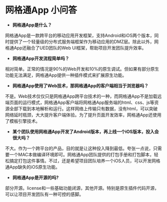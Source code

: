 # 网格通App 小问答

- **网格通App是什么？**

网格通App是一款跨平台的移动应用开发框架，支持Android和iOS两个版本，同时提供了一个轻量级的分布式服务端框架作为移动应用的DMZ层。除此以外，网格通App还融合了UED团队的Web UI框架，帮助项目开发团队提升效率。



- **网格通App开发流程简单吗？**

相对简单。正常的情况是90%的Web开发和10%的原生调试。但如果有部分原生功能无法满足，网格通App提供一种插件模式来扩展原生功能。



- **网格通App使用了Web技术，那网格通App的客户端相当于浏览器吗？**

不是。Web技术仅仅只是网格通App跨平台技术的一种，而网格通App不是加载远端页面的运行模式，网格通App客户端将网格通App服务端的html、css、js等资源全部下载到本地解析和运行。这样网络上传输只有数据，没有html，可以突破网络延时瓶颈，大大提升客户端体验。为了提升页面开发效率，网格通App还使用了模板引擎技术。



- **某个团队使用网格通App开发了Android版本，再上线一个iOS版本，投入会很大吗？**

不大。作为一个跨平台的产品，目的就是让这种投入降到最低。夸张一点说，只需要一个MAC本做编译环境即可。网格通App团队提供的打包手册和打包脚本，轻松搞定打包这件事情。不过，还是希望项目团队培养一个iOS人员，可以开发网格通App缺失的iOS原生功能。



- **网格通App是开源的吗?**

部分开源。license和一些基础功能闭源，其他开源。特别是原生插件代码开源，可以让项目开发团队有一种可控的感脚。

